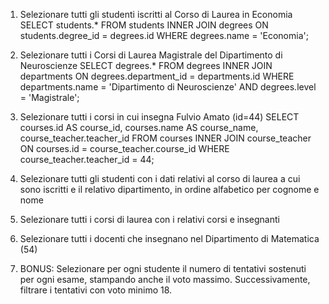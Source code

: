 1. Selezionare tutti gli studenti iscritti al Corso di Laurea in Economia
SELECT students.* FROM students INNER JOIN degrees ON students.degree_id = degrees.id WHERE degrees.name = 'Economia';

2. Selezionare tutti i Corsi di Laurea Magistrale del Dipartimento di
Neuroscienze
SELECT degrees.* FROM degrees INNER JOIN departments ON degrees.department_id = departments.id WHERE departments.name = 'Dipartimento di Neuroscienze' AND degrees.level = 'Magistrale';

3. Selezionare tutti i corsi in cui insegna Fulvio Amato (id=44)
SELECT courses.id AS course_id, courses.name AS course_name, course_teacher.teacher_id FROM courses INNER JOIN course_teacher ON courses.id = course_teacher.course_id WHERE course_teacher.teacher_id = 44;

4. Selezionare tutti gli studenti con i dati relativi al corso di laurea a cui
sono iscritti e il relativo dipartimento, in ordine alfabetico per cognome e
nome


5. Selezionare tutti i corsi di laurea con i relativi corsi e insegnanti


6. Selezionare tutti i docenti che insegnano nel Dipartimento di
Matematica (54)


7. BONUS: Selezionare per ogni studente il numero di tentativi sostenuti
per ogni esame, stampando anche il voto massimo. Successivamente,
filtrare i tentativi con voto minimo 18.